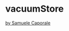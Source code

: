 # vacuumStore

[by Samuele Caporale]([https://stackblitz.com/edit/dwuexw](https://www.samuelecaporale.netsons.org/))
